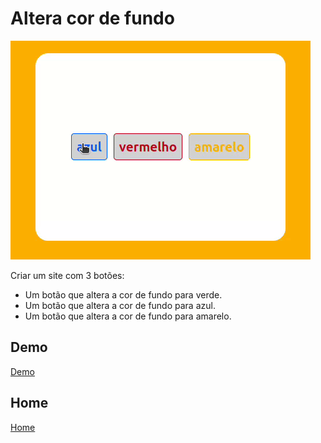 # Altera cor de fundo

![imagem do site](capa.gif)

Criar um site com 3 botões:

+ Um botão que altera a cor de fundo para verde.
+ Um botão que altera a cor de fundo para azul.
+ Um botão que altera a cor de fundo para amarelo.

## Demo
[Demo](https://dsordes37.github.io/exercicios_dom/002_altera_fundo)

## Home
[Home](../readme.md)